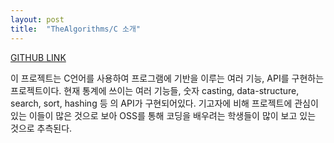 ```yaml
---
layout: post
title:  "TheAlgorithms/C 소개"
---
```

[GITHUB LINK](https://www.github.com/TheAlgorithms/C)	

이 프로젝트는 C언어를 사용하여 프로그램에 기반을 이루는 여러 기능, API를 구현하는 프로젝트이다.  현재 통계에 쓰이는 여러 기능들, 숫자 casting, data-structure, search, sort, hashing 등 의 API가 구현되어있다.  기고자에 비해 프로젝트에 관심이 있는 이들이 많은 것으로 보아 OSS를 통해 코딩을 배우려는 학생들이 많이 보고 있는 것으로 추측된다.

